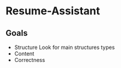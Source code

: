 # Resume-Assistant

## Goals
- Structure
    Look for main structures types 
- Content
- Correctness